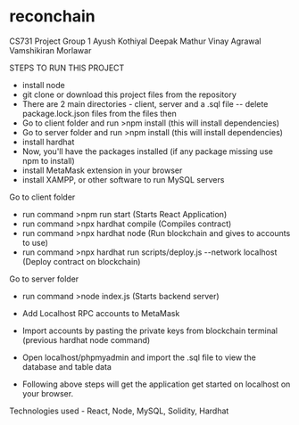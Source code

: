 # reconchain
CS731 Project Group 1
Ayush Kothiyal
Deepak Mathur
Vinay Agrawal
Vamshikiran Morlawar

STEPS TO RUN THIS PROJECT
- install node
- git clone or download this project files from the repository
- There are 2 main directories - client, server and a .sql file
-- delete package.lock.json files from the files then
- Go to client folder and run >npm install (this will install dependencies)
- Go to server folder and run >npm install (this will install dependencies)
- install hardhat
- Now, you'll have the packages installed (if any package missing use npm to install)
- install MetaMask extension in your browser
- install XAMPP, or other software to run MySQL servers

Go to client folder
- run command >npm run start (Starts React Application)
- run command >npx hardhat compile (Compiles contract)
- run command >npx hardhat node (Run blockchain and gives to accounts to use)
- run command >npx hardhat run scripts/deploy.js --network localhost (Deploy contract on blockchain)

Go to server folder
- run command >node index.js (Starts backend server)

- Add Localhost RPC accounts to MetaMask
- Import accounts by pasting the private keys from blockchain terminal (previous hardhat node command)

- Open localhost/phpmyadmin and import the .sql file to view the database and table data

- Following above steps will get the application get started on localhost on your browser.

Technologies used - 
React, Node, MySQL, Solidity, Hardhat
